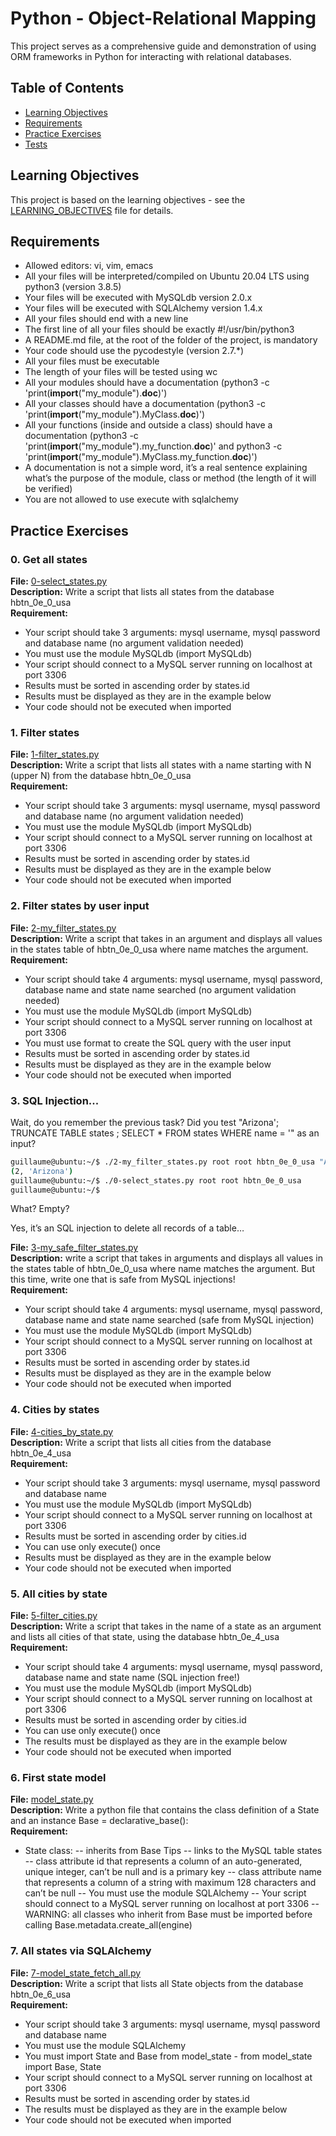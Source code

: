 # Python - Object-Relational Mapping
This project serves as a comprehensive guide and demonstration of using ORM frameworks in Python for interacting with relational databases.

## Table of Contents

- [Learning Objectives](#learning-objectives)
- [Requirements](#requirements)
- [Practice Exercises](#practice-exercises)
- [Tests](#tests)

## Learning Objectives

This project is based on the learning objectives - see the [LEARNING_OBJECTIVES](https://github.com/Goaty-yagi/holbertonschool-higher_level_programming/blob/main/python-object_relational_mapping/LEARNING_OBJECTIVES.md) file for details.

## Requirements

- Allowed editors: vi, vim, emacs
- All your files will be interpreted/compiled on Ubuntu 20.04 LTS using python3 (version 3.8.5)
- Your files will be executed with MySQLdb version 2.0.x
- Your files will be executed with SQLAlchemy version 1.4.x
- All your files should end with a new line
- The first line of all your files should be exactly #!/usr/bin/python3
- A README.md file, at the root of the folder of the project, is mandatory
- Your code should use the pycodestyle (version 2.7.*)
- All your files must be executable
- The length of your files will be tested using wc
- All your modules should have a documentation (python3 -c 'print(__import__("my_module").__doc__)')
- All your classes should have a documentation (python3 -c 'print(__import__("my_module").MyClass.__doc__)')
- All your functions (inside and outside a class) should have a documentation (python3 -c 'print(__import__("my_module").my_function.__doc__)' and python3 -c 'print(__import__("my_module").MyClass.my_function.__doc__)')
- A documentation is not a simple word, it’s a real sentence explaining what’s the purpose of the module, class or method (the length of it will be verified)
- You are not allowed to use execute with sqlalchemy


## Practice Exercises

### 0. Get all states

**File:** [0-select_states.py](https://github.com/Goaty-yagi/holbertonschool-higher_level_programming/blob/main/python-object_relational_mapping/0-select_states.py)<br>
**Description:** Write a script that lists all states from the database hbtn_0e_0_usa<br>
**Requirement:** <br>
- Your script should take 3 arguments: mysql username, mysql password and database name (no argument validation needed)
- You must use the module MySQLdb (import MySQLdb)
- Your script should connect to a MySQL server running on localhost at port 3306
- Results must be sorted in ascending order by states.id
- Results must be displayed as they are in the example below
- Your code should not be executed when imported

### 1. Filter states

**File:** [1-filter_states.py](https://github.com/Goaty-yagi/holbertonschool-higher_level_programming/blob/main/python-object_relational_mapping/1-filter_states.py)<br>
**Description:** Write a script that lists all states with a name starting with N (upper N) from the database hbtn_0e_0_usa<br>
**Requirement:** <br>
- Your script should take 3 arguments: mysql username, mysql password and database name (no argument validation needed)
- You must use the module MySQLdb (import MySQLdb)
- Your script should connect to a MySQL server running on localhost at port 3306
- Results must be sorted in ascending order by states.id
- Results must be displayed as they are in the example below
- Your code should not be executed when imported


### 2. Filter states by user input

**File:** [2-my_filter_states.py](https://github.com/Goaty-yagi/holbertonschool-higher_level_programming/blob/main/python-object_relational_mapping/2-my_filter_states.py)<br>
**Description:** Write a script that takes in an argument and displays all values in the states table of hbtn_0e_0_usa where name matches the argument.<br>
**Requirement:** <br>
- Your script should take 4 arguments: mysql username, mysql password, database name and state name searched (no argument validation needed)
- You must use the module MySQLdb (import MySQLdb)
- Your script should connect to a MySQL server running on localhost at port 3306
- You must use format to create the SQL query with the user input
- Results must be sorted in ascending order by states.id
- Results must be displayed as they are in the example below
- Your code should not be executed when imported


### 3. SQL Injection...
Wait, do you remember the previous task? Did you test "Arizona'; TRUNCATE TABLE states ; SELECT * FROM states WHERE name = '" as an input?
```bash
guillaume@ubuntu:~/$ ./2-my_filter_states.py root root hbtn_0e_0_usa "Arizona'; TRUNCATE TABLE states ; SELECT * FROM states WHERE name = '"
(2, 'Arizona')
guillaume@ubuntu:~/$ ./0-select_states.py root root hbtn_0e_0_usa
guillaume@ubuntu:~/$ 
```

What? Empty?

Yes, it’s an SQL injection to delete all records of a table…

**File:** [3-my_safe_filter_states.py](https://github.com/Goaty-yagi/holbertonschool-higher_level_programming/blob/main/python-object_relational_mapping/3-my_safe_filter_states.py)<br>
**Description:** write a script that takes in arguments and displays all values in the states table of hbtn_0e_0_usa where name matches the argument. But this time, write one that is safe from MySQL injections!<br>
**Requirement:** <br>
- Your script should take 4 arguments: mysql username, mysql password, database name and state name searched (safe from MySQL injection)
- You must use the module MySQLdb (import MySQLdb)
- Your script should connect to a MySQL server running on localhost at port 3306
- Results must be sorted in ascending order by states.id
- Results must be displayed as they are in the example below
- Your code should not be executed when imported

### 4. Cities by states

**File:** [4-cities_by_state.py](https://github.com/Goaty-yagi/holbertonschool-higher_level_programming/blob/main/python-object_relational_mapping/4-cities_by_state.py)<br>
**Description:** Write a script that lists all cities from the database hbtn_0e_4_usa<br>
**Requirement:** <br>
- Your script should take 3 arguments: mysql username, mysql password and database name
- You must use the module MySQLdb (import MySQLdb)
- Your script should connect to a MySQL server running on localhost at port 3306
- Results must be sorted in ascending order by cities.id
- You can use only execute() once
- Results must be displayed as they are in the example below
- Your code should not be executed when imported


### 5. All cities by state

**File:** [5-filter_cities.py](https://github.com/Goaty-yagi/holbertonschool-higher_level_programming/blob/main/python-object_relational_mapping/5-filter_cities.py)<br>
**Description:** Write a script that takes in the name of a state as an argument and lists all cities of that state, using the database hbtn_0e_4_usa<br>
**Requirement:** <br>
- Your script should take 4 arguments: mysql username, mysql password, database name and state name (SQL injection free!)
- You must use the module MySQLdb (import MySQLdb)
- Your script should connect to a MySQL server running on localhost at port 3306
- Results must be sorted in ascending order by cities.id
- You can use only execute() once
- The results must be displayed as they are in the example below
- Your code should not be executed when imported

### 6. First state model

**File:** [model_state.py](https://github.com/Goaty-yagi/holbertonschool-higher_level_programming/blob/main/python-object_relational_mapping/model_state.py)<br>
**Description:** Write a python file that contains the class definition of a State and an instance Base = declarative_base():<br>
**Requirement:** <br>
- State class:
 -- inherits from Base Tips
 -- links to the MySQL table states
 -- class attribute id that represents a column of an auto-generated, unique integer, can’t be null and is a primary key
 -- class attribute name that represents a column of a string with maximum 128 characters and can’t be null
-- You must use the module SQLAlchemy
-- Your script should connect to a MySQL server running on localhost at port 3306
-- WARNING: all classes who inherit from Base must be imported before calling Base.metadata.create_all(engine)

### 7. All states via SQLAlchemy

**File:** [7-model_state_fetch_all.py](https://github.com/Goaty-yagi/holbertonschool-higher_level_programming/blob/main/python-object_relational_mapping/7-model_state_fetch_all.py)<br>
**Description:** Write a script that lists all State objects from the database hbtn_0e_6_usa<br>
**Requirement:** <br>
- Your script should take 3 arguments: mysql username, mysql password and database name
- You must use the module SQLAlchemy
- You must import State and Base from model_state - from model_state import Base, State
- Your script should connect to a MySQL server running on localhost at port 3306
- Results must be sorted in ascending order by states.id
- The results must be displayed as they are in the example below
- Your code should not be executed when imported